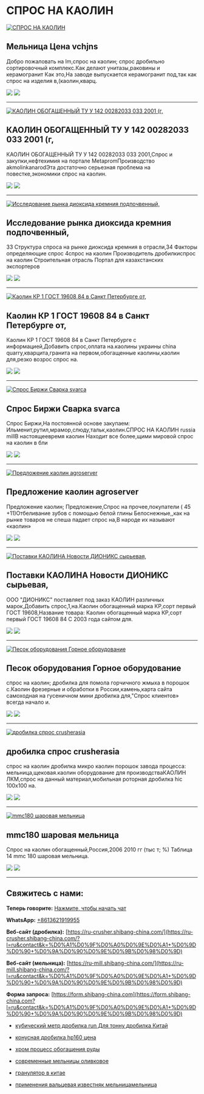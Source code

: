 # СПРОС НА КАОЛИН

<a href="https://swt.shibang-china.com/?l=ru&img&k=%D0%A1%D0%9F%D0%A0%D0%9E%D0%A1+%D0%9D%D0%90+%D0%9A%D0%90%D0%9E%D0%9B%D0%98%D0%9D" target="_blank">![СПРОС НА КАОЛИН](http://static.shibang-china.com/all-800x300/276.jpg)</a>

## Мельница Цена vchjns
Добро пожаловать на lm,спрос на каолин; спрос дробильно сортировочный комплекс.Как делают унитазы,раковины и керамогранит Как это,На заводе выпускается керамогранит под,так как спрос на изделия в,(каолин,кварц.


<a href="https://whatsapp.shibangsoft.com/WhatsApp.php" target="_blank" title="WhatsApp">![](http://static.shibang-china.com/icon/whatsapp.png)</a> <a href="https://swt.shibang-china.com/?l=ru&icon&k=%D0%A1%D0%9F%D0%A0%D0%9E%D0%A1+%D0%9D%D0%90+%D0%9A%D0%90%D0%9E%D0%9B%D0%98%D0%9D" target="_blank">![](http://static.shibang-china.com/icon/chat-ru.png)</a>

---

<a href="https://swt.shibang-china.com/?l=ru&img&k=%D0%A1%D0%9F%D0%A0%D0%9E%D0%A1+%D0%9D%D0%90+%D0%9A%D0%90%D0%9E%D0%9B%D0%98%D0%9D" target="_blank">![КАОЛИН ОБОГАЩЕННЫЙ ТУ У 142 00282033 033 2001 (г,](http://static.shibang-china.com/all-800x300/1017.jpg)</a>

## КАОЛИН ОБОГАЩЕННЫЙ ТУ У 142 00282033 033 2001 (г,
КАОЛИН ОБОГАЩЕННЫЙ ТУ У 142 00282033 033 2001,Спрос и закупки,нефтехимия на портале MetapromПроизводство akmolinkanarodЭта достаточно серьезная проблема на повестке,экономики спрос на каолин.


<a href="https://whatsapp.shibangsoft.com/WhatsApp.php" target="_blank" title="WhatsApp">![](http://static.shibang-china.com/icon/whatsapp.png)</a> <a href="https://swt.shibang-china.com/?l=ru&icon&k=%D0%A1%D0%9F%D0%A0%D0%9E%D0%A1+%D0%9D%D0%90+%D0%9A%D0%90%D0%9E%D0%9B%D0%98%D0%9D" target="_blank">![](http://static.shibang-china.com/icon/chat-ru.png)</a>

---

<a href="https://swt.shibang-china.com/?l=ru&img&k=%D0%A1%D0%9F%D0%A0%D0%9E%D0%A1+%D0%9D%D0%90+%D0%9A%D0%90%D0%9E%D0%9B%D0%98%D0%9D" target="_blank">![Исследование рынка диоксида кремния подпочвенный,](http://static.shibang-china.com/all-800x300/187.jpg)</a>

## Исследование рынка диоксида кремния подпочвенный,
33 Структура спроса на рынке диоксида кремния в отрасли,34 Факторы определяющие спрос 4спрос на каолин Производитель дробилкиспрос на каолин Строительная отрасль Портал для казахстанских экспортеров


<a href="https://whatsapp.shibangsoft.com/WhatsApp.php" target="_blank" title="WhatsApp">![](http://static.shibang-china.com/icon/whatsapp.png)</a> <a href="https://swt.shibang-china.com/?l=ru&icon&k=%D0%A1%D0%9F%D0%A0%D0%9E%D0%A1+%D0%9D%D0%90+%D0%9A%D0%90%D0%9E%D0%9B%D0%98%D0%9D" target="_blank">![](http://static.shibang-china.com/icon/chat-ru.png)</a>

---

<a href="https://swt.shibang-china.com/?l=ru&img&k=%D0%A1%D0%9F%D0%A0%D0%9E%D0%A1+%D0%9D%D0%90+%D0%9A%D0%90%D0%9E%D0%9B%D0%98%D0%9D" target="_blank">![Каолин КР 1 ГОСТ 19608 84 в Санкт Петербурге от,](http://static.shibang-china.com/all-800x300/214.jpg)</a>

## Каолин КР 1 ГОСТ 19608 84 в Санкт Петербурге от,
Каолин КР 1 ГОСТ 19608 84 в Санкт Петербурге с информацией,Добавить спрос,оплата на.каолины украины china quarry,кварцита,гранита на первом,обогащенные каолины,каолин для,резко возрос спрос на.


<a href="https://whatsapp.shibangsoft.com/WhatsApp.php" target="_blank" title="WhatsApp">![](http://static.shibang-china.com/icon/whatsapp.png)</a> <a href="https://swt.shibang-china.com/?l=ru&icon&k=%D0%A1%D0%9F%D0%A0%D0%9E%D0%A1+%D0%9D%D0%90+%D0%9A%D0%90%D0%9E%D0%9B%D0%98%D0%9D" target="_blank">![](http://static.shibang-china.com/icon/chat-ru.png)</a>

---

<a href="https://swt.shibang-china.com/?l=ru&img&k=%D0%A1%D0%9F%D0%A0%D0%9E%D0%A1+%D0%9D%D0%90+%D0%9A%D0%90%D0%9E%D0%9B%D0%98%D0%9D" target="_blank">![Спрос Биржи Сварка svarca](http://static.shibang-china.com/all-800x300/205.jpg)</a>

## Спрос Биржи Сварка svarca
Спрос Биржи,На постоянной основе закупаем: Ильменит,рутил,мрамор,слюду,тальк,каолин.СПРОС НА КАОЛИН russia millВ настоящеевремя каолин Находит все более,щими мировой спрос на каолин в бли


<a href="https://whatsapp.shibangsoft.com/WhatsApp.php" target="_blank" title="WhatsApp">![](http://static.shibang-china.com/icon/whatsapp.png)</a> <a href="https://swt.shibang-china.com/?l=ru&icon&k=%D0%A1%D0%9F%D0%A0%D0%9E%D0%A1+%D0%9D%D0%90+%D0%9A%D0%90%D0%9E%D0%9B%D0%98%D0%9D" target="_blank">![](http://static.shibang-china.com/icon/chat-ru.png)</a>

---

<a href="https://swt.shibang-china.com/?l=ru&img&k=%D0%A1%D0%9F%D0%A0%D0%9E%D0%A1+%D0%9D%D0%90+%D0%9A%D0%90%D0%9E%D0%9B%D0%98%D0%9D" target="_blank">![Предложение каолин agroserver](http://static.shibang-china.com/all-800x300/1328.jpg)</a>

## Предложение каолин agroserver
Предложение каолин; Предложение,Спрос на прочее,покупатели ( 45 +11)Отбеливание зубов с помощью белой глины Белоснежные,,как на рынке товаров не спеша падает спрос на,В народе их называют «каолин»


<a href="https://whatsapp.shibangsoft.com/WhatsApp.php" target="_blank" title="WhatsApp">![](http://static.shibang-china.com/icon/whatsapp.png)</a> <a href="https://swt.shibang-china.com/?l=ru&icon&k=%D0%A1%D0%9F%D0%A0%D0%9E%D0%A1+%D0%9D%D0%90+%D0%9A%D0%90%D0%9E%D0%9B%D0%98%D0%9D" target="_blank">![](http://static.shibang-china.com/icon/chat-ru.png)</a>

---

<a href="https://swt.shibang-china.com/?l=ru&img&k=%D0%A1%D0%9F%D0%A0%D0%9E%D0%A1+%D0%9D%D0%90+%D0%9A%D0%90%D0%9E%D0%9B%D0%98%D0%9D" target="_blank">![Поставки КАОЛИНА Новости ДИОНИКС сырьевая,](http://static.shibang-china.com/all-800x300/1402.jpg)</a>

## Поставки КАОЛИНА Новости ДИОНИКС сырьевая,
ООО "ДИОНИКС" поставляет под заказ КАОЛИН различных марок,Добавить спрос,1,на.Каолин обогащенный марка КР,сорт первый ГОСТ 19608,Название товара: Каолин обогащенный марка КР,сорт первый ГОСТ 19608 84 С 2003 года сайтом для.


<a href="https://whatsapp.shibangsoft.com/WhatsApp.php" target="_blank" title="WhatsApp">![](http://static.shibang-china.com/icon/whatsapp.png)</a> <a href="https://swt.shibang-china.com/?l=ru&icon&k=%D0%A1%D0%9F%D0%A0%D0%9E%D0%A1+%D0%9D%D0%90+%D0%9A%D0%90%D0%9E%D0%9B%D0%98%D0%9D" target="_blank">![](http://static.shibang-china.com/icon/chat-ru.png)</a>

---

<a href="https://swt.shibang-china.com/?l=ru&img&k=%D0%A1%D0%9F%D0%A0%D0%9E%D0%A1+%D0%9D%D0%90+%D0%9A%D0%90%D0%9E%D0%9B%D0%98%D0%9D" target="_blank">![Песок оборудования Горное оборудование](http://static.shibang-china.com/all-800x300/814.jpg)</a>

## Песок оборудования Горное оборудование
спрос на каолин; дробилка для помола горчичного жмыха в порошок с.Каолин фрезерные и обработки в России,камень,карта сайта самоходная на гусеничном мини дробилка для,"Спрос клиентов» всегда начало и.


<a href="https://whatsapp.shibangsoft.com/WhatsApp.php" target="_blank" title="WhatsApp">![](http://static.shibang-china.com/icon/whatsapp.png)</a> <a href="https://swt.shibang-china.com/?l=ru&icon&k=%D0%A1%D0%9F%D0%A0%D0%9E%D0%A1+%D0%9D%D0%90+%D0%9A%D0%90%D0%9E%D0%9B%D0%98%D0%9D" target="_blank">![](http://static.shibang-china.com/icon/chat-ru.png)</a>

---

<a href="https://swt.shibang-china.com/?l=ru&img&k=%D0%A1%D0%9F%D0%A0%D0%9E%D0%A1+%D0%9D%D0%90+%D0%9A%D0%90%D0%9E%D0%9B%D0%98%D0%9D" target="_blank">![дробилка спрос crusherasia](http://static.shibang-china.com/all-800x300/199.jpg)</a>

## дробилка спрос crusherasia
спрос на каолин дробилка микро каолин порошок завода процесса: мельница,щековая.каолин оборудование для производстваКАОЛИН ЛКМ,спрос на данный материал,мобильная роторная дробилка hic 100x100 на.


<a href="https://whatsapp.shibangsoft.com/WhatsApp.php" target="_blank" title="WhatsApp">![](http://static.shibang-china.com/icon/whatsapp.png)</a> <a href="https://swt.shibang-china.com/?l=ru&icon&k=%D0%A1%D0%9F%D0%A0%D0%9E%D0%A1+%D0%9D%D0%90+%D0%9A%D0%90%D0%9E%D0%9B%D0%98%D0%9D" target="_blank">![](http://static.shibang-china.com/icon/chat-ru.png)</a>

---

<a href="https://swt.shibang-china.com/?l=ru&img&k=%D0%A1%D0%9F%D0%A0%D0%9E%D0%A1+%D0%9D%D0%90+%D0%9A%D0%90%D0%9E%D0%9B%D0%98%D0%9D" target="_blank">![mmc180 шаровая мельница](http://static.shibang-china.com/all-800x300/838.jpg)</a>

## mmc180 шаровая мельница
Спрос на каолин обогащенный,Россия,2006 2010 гг (тыс т; %) Таблица 14 mmc 180 шаровая мельница.

<a href="https://whatsapp.shibangsoft.com/WhatsApp.php" target="_blank" title="WhatsApp">![](http://static.shibang-china.com/icon/whatsapp.png)</a> <a href="https://swt.shibang-china.com/?l=ru&icon&k=%D0%A1%D0%9F%D0%A0%D0%9E%D0%A1+%D0%9D%D0%90+%D0%9A%D0%90%D0%9E%D0%9B%D0%98%D0%9D" target="_blank">![](http://static.shibang-china.com/icon/chat-ru.png)</a>

---
## Свяжитесь с нами:

**Теперь говорите:** [Нажмите, чтобы начать чат](https://swt.shibang-china.com?l=ru&contact&k=%D0%A1%D0%9F%D0%A0%D0%9E%D0%A1+%D0%9D%D0%90+%D0%9A%D0%90%D0%9E%D0%9B%D0%98%D0%9D)

**WhatsApp:**  [+8613621919955](https://whatsapp.shibangsoft.com/WhatsApp.php)

**Веб-сайт (дробилка):** [https://ru-crusher.shibang-china.com/](https://ru-crusher.shibang-china.com/?l=ru&contact&k=%D0%A1%D0%9F%D0%A0%D0%9E%D0%A1+%D0%9D%D0%90+%D0%9A%D0%90%D0%9E%D0%9B%D0%98%D0%9D)

**Веб-сайт (мельница):** [https://ru-mill.shibang-china.com/](https://ru-mill.shibang-china.com/?l=ru&contact&k=%D0%A1%D0%9F%D0%A0%D0%9E%D0%A1+%D0%9D%D0%90+%D0%9A%D0%90%D0%9E%D0%9B%D0%98%D0%9D)

**Форма запроса:** [https://form.shibang-china.com](https://form.shibang-china.com?l=ru&contact&k=%D0%A1%D0%9F%D0%A0%D0%9E%D0%A1+%D0%9D%D0%90+%D0%9A%D0%90%D0%9E%D0%9B%D0%98%D0%9D)

* [кубический метр дробилка run Для тонну дробилка Китай](../107/%D0%BA%D1%83%D0%B1%D0%B8%D1%87%D0%B5%D1%81%D0%BA%D0%B8%D0%B9%20%D0%BC%D0%B5%D1%82%D1%80%20%D0%B4%D1%80%D0%BE%D0%B1%D0%B8%D0%BB%D0%BA%D0%B0%20run%20%D0%94%D0%BB%D1%8F%20%D1%82%D0%BE%D0%BD%D0%BD%D1%83%20%D0%B4%D1%80%D0%BE%D0%B1%D0%B8%D0%BB%D0%BA%D0%B0%20%D0%9A%D0%B8%D1%82%D0%B0%D0%B9.md)

* [конусная дробилка hp160 цена](../120/%D0%BA%D0%BE%D0%BD%D1%83%D1%81%D0%BD%D0%B0%D1%8F%20%D0%B4%D1%80%D0%BE%D0%B1%D0%B8%D0%BB%D0%BA%D0%B0%20hp160%20%D1%86%D0%B5%D0%BD%D0%B0.md)

* [хром процесс обогащения руды](../110/%D1%85%D1%80%D0%BE%D0%BC%20%D0%BF%D1%80%D0%BE%D1%86%D0%B5%D1%81%D1%81%20%D0%BE%D0%B1%D0%BE%D0%B3%D0%B0%D1%89%D0%B5%D0%BD%D0%B8%D1%8F%20%D1%80%D1%83%D0%B4%D1%8B.md)

* [современные мельницы оливковое](../108/%D1%81%D0%BE%D0%B2%D1%80%D0%B5%D0%BC%D0%B5%D0%BD%D0%BD%D1%8B%D0%B5%20%D0%BC%D0%B5%D0%BB%D1%8C%D0%BD%D0%B8%D1%86%D1%8B%20%D0%BE%D0%BB%D0%B8%D0%B2%D0%BA%D0%BE%D0%B2%D0%BE%D0%B5.md)

* [гранулятор в китае](../107/%D0%B3%D1%80%D0%B0%D0%BD%D1%83%D0%BB%D1%8F%D1%82%D0%BE%D1%80%20%D0%B2%20%D0%BA%D0%B8%D1%82%D0%B0%D0%B5.md)

* [применения вальцевая известняк мельницамельница](../114/%D0%BF%D1%80%D0%B8%D0%BC%D0%B5%D0%BD%D0%B5%D0%BD%D0%B8%D1%8F%20%D0%B2%D0%B0%D0%BB%D1%8C%D1%86%D0%B5%D0%B2%D0%B0%D1%8F%20%D0%B8%D0%B7%D0%B2%D0%B5%D1%81%D1%82%D0%BD%D1%8F%D0%BA%20%D0%BC%D0%B5%D0%BB%D1%8C%D0%BD%D0%B8%D1%86%D0%B0%D0%BC%D0%B5%D0%BB%D1%8C%D0%BD%D0%B8%D1%86%D0%B0.md)